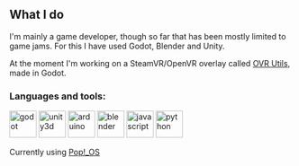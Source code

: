 ## What I do

I'm mainly a game developer, though so far that has been mostly limited to game jams. For this I have used Godot, Blender and Unity.

At the moment I'm working on a SteamVR/OpenVR overlay called [OVR Utils](https://github.com/CrispyPin/ovr-utils), made in Godot.

### Languages and tools:

<a href="https://godotengine.org/"> <img src="https://upload.wikimedia.org/wikipedia/commons/6/6a/Godot_icon.svg" alt="godot" width="48" height="48"/></a>
<a href="https://unity.com/"> <img src="https://cdn.worldvectorlogo.com/logos/unity-69.svg" alt="unity3d" width="48" height="48"/></a>
<a href="https://www.python.org/"> <img src="https://cdn.worldvectorlogo.com/logos/python-5.svg" alt="arduino" width="48" height="48"/></a>
<a href="https://www.blender.org/"> <img src="https://cdn.worldvectorlogo.com/logos/blender-2.svg" alt="blender" width="48" height="48"/></a>
<a href="https://www.javascript.com/"> <img src="https://cdn.worldvectorlogo.com/logos/logo-javascript.svg" alt="javascript" width="48" height="48"/></a>
<a href="https://www.arduino.cc/"> <img src="https://cdn.worldvectorlogo.com/logos/arduino-1.svg" alt="python" width="48" height="48"/></a>


Currently using [Pop!\_OS](https://pop.system76.com/)
